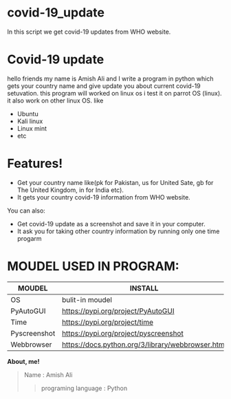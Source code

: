# covid-19_update
In this script we get covid-19 updates from WHO website.
# Covid-19 update

hello friends my name is Amish Ali and I write a program in python which gets your country name and give update you about current covid-19 setuvation. this program will worked on linux os i test it on parrot OS (linux). it also work on other linux OS. like

   - Ubuntu
   - Kali linux
   - Linux mint
   - etc


# Features!

  - Get your country name like(pk for Pakistan, us for United Sate, gb for The United Kingdom, in for India etc).
  - It gets your country covid-19 information from WHO website.


You can also:
  - Get covid-19 update as a screenshot and save it in your computer.
  - It ask you for taking other country information by running only one time progarm
 
# MOUDEL USED IN PROGRAM:
| MOUDEL | INSTALL |
| ------ | ------ |
| OS | bulit-in moudel |
| PyAutoGUI| https://pypi.org/project/PyAutoGUI |
| Time | https://pypi.org/project/time|
| Pyscreenshot|https://pypi.org/project/pyscreenshot|
| Webbrowser |https://docs.python.org/3/library/webbrowser.html|


**About, me!**
> Name : Amish Ali
>> programing language : Python



